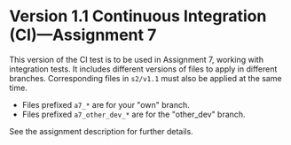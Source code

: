 # Version 1.1 Continuous Integration (CI)&mdash;Assignment 7

This version of the CI test is to be used in Assignment&nbsp;7, working with integration tests.  It includes different versions of files to apply in different branches.  Corresponding files in `s2/v1.1` must also be applied at the same time.

* Files prefixed `a7_*` are for your "own" branch.
* Files prefixed `a7_other_dev_*` are for the "other_dev" branch.

See the assignment description for further details.
